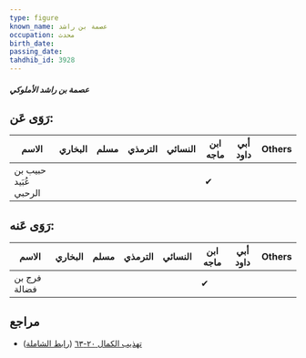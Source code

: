 ```yaml
---
type: figure
known_name: عصمة بن راشد
occupation: محدث
birth_date:
passing_date:
tahdhib_id: 3928
---
```

##### عصمة بن راشد الأملوكي

## رَوَى عَن:
| الاسم                 | البخاري | مسلم | الترمذي | النسائي | ابن ماجه | أبي داود | Others |
| --------------------- | ------- | ---- | ------- | ------- | -------- | -------- | ------ |
| حبيب بن عُبَيد الرحبي |         |      |         |         | ✔        |          |        |
## رَوَى عَنه:
| الاسم        | البخاري | مسلم | الترمذي | النسائي | ابن ماجه | أبي داود | Others |
| ------------ | ------- | ---- | ------- | ------- | -------- | -------- | ------ |
| فرج بن فضالة |         |      |         |         | ✔        |          |        |
## مراجع
- [تهذيب الكمال ٢٠-٦٣](obsidian://open?vault=Tahdhib-al-Kamal&file=Figures/٣٩٢٨-عصمة%20بن%20راشد%20الأملوكي) ([رابط الشاملة](https://shamela.ws/book/3722/10193))